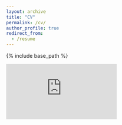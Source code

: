 ```yaml
---
layout: archive
title: "CV"
permalink: /cv/
author_profile: true
redirect_from:
  - /resume
---
```


{% include base_path %}

<embed src="https://hamidnakhaei.github.io/CV_Parisa.pdf" type="application/pdf" />
